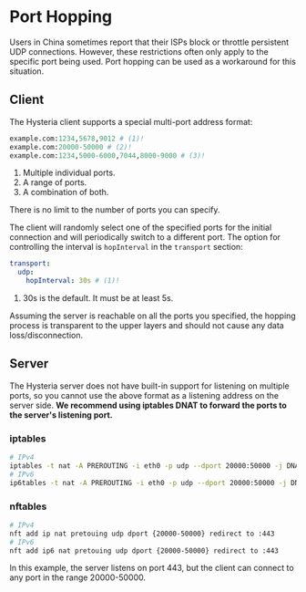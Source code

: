 # Port Hopping

Users in China sometimes report that their ISPs block or throttle persistent UDP connections. However, these restrictions often only apply to the specific port being used. Port hopping can be used as a workaround for this situation.

## Client

The Hysteria client supports a special multi-port address format:

```python
example.com:1234,5678,9012 # (1)!
example.com:20000-50000 # (2)!
example.com:1234,5000-6000,7044,8000-9000 # (3)!
```

1. Multiple individual ports.
2. A range of ports.
3. A combination of both.

There is no limit to the number of ports you can specify.

The client will randomly select one of the specified ports for the initial connection and will periodically switch to a different port. The option for controlling the interval is `hopInterval` in the `transport` section:

```yaml
transport:
  udp:
    hopInterval: 30s # (1)!
```

1. 30s is the default. It must be at least 5s.

Assuming the server is reachable on all the ports you specified, the hopping process is transparent to the upper layers and should not cause any data loss/disconnection.

## Server

The Hysteria server does not have built-in support for listening on multiple ports, so you cannot use the above format as a listening address on the server side. **We recommend using iptables DNAT to forward the ports to the server's listening port.**

### iptables
```bash
# IPv4
iptables -t nat -A PREROUTING -i eth0 -p udp --dport 20000:50000 -j DNAT --to-destination :443
# IPv6
ip6tables -t nat -A PREROUTING -i eth0 -p udp --dport 20000:50000 -j DNAT --to-destination :443
```

### nftables
```zsh
# IPv4
nft add ip nat pretouing udp dport {20000-50000} redirect to :443
# IPv6
nft add ip6 nat pretouing udp dport {20000-50000} redirect to :443
```

In this example, the server listens on port 443, but the client can connect to any port in the range 20000-50000.
